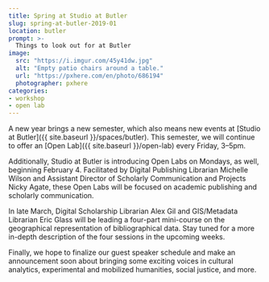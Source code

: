 ```yaml
---
title: Spring at Studio at Butler
slug: spring-at-butler-2019-01
location: butler
prompt: >-
  Things to look out for at Butler
image:
  src: "https://i.imgur.com/45y41dw.jpg"
  alt: "Empty patio chairs around a table."
  url: "https://pxhere.com/en/photo/686194"
  photographer: pxhere
categories:
- workshop
- open lab
---
```


A new year brings a new semester, which also means new events at [Studio at
Butler]({{ site.baseurl }}/spaces/butler). This semester, we will continue to
offer an [Open Lab]({{ site.baseurl }}/open-lab) every Friday, 3–5pm.

Additionally, Studio at Butler is introducing Open Labs on Mondays, as well,
beginning February 4. Facilitated by Digital Publishing Librarian Michelle
Wilson and Assistant Director of Scholarly Communication and Projects Nicky
Agate, these Open Labs will be focused on academic publishing and scholarly
communication.

In late March, Digital Scholarship Librarian Alex Gil and
GIS/Metadata Librarian Eric Glass will be leading a four-part mini-course on
the geographical representation of bibliographical data. Stay tuned for a more
in-depth description of the four sessions in the upcoming weeks.

Finally, we hope to finalize our guest speaker schedule and make an
announcement soon about bringing some exciting voices in cultural analytics,
experimental and mobilized humanities, social justice, and more.
